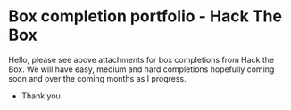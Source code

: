 # Box completion portfolio - Hack The Box

Hello, please see above attachments for box completions from Hack the Box. We will have easy, medium and hard completions hopefully coming soon and over the coming months as I progress. 

- Thank you. 
  

